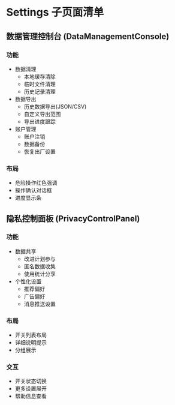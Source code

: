 # Settings 子页面清单

## 数据管理控制台 (DataManagementConsole)
### 功能
- 数据清理
  - 本地缓存清除
  - 临时文件清理
  - 历史记录清理
- 数据导出
  - 历史数据导出(JSON/CSV)
  - 自定义导出范围
  - 导出进度跟踪
- 账户管理
  - 账户注销
  - 数据备份
  - 恢复出厂设置
### 布局
- 危险操作红色强调
- 操作确认对话框
- 进度显示条

## 隐私控制面板 (PrivacyControlPanel)
### 功能
- 数据共享
  - 改进计划参与
  - 匿名数据收集
  - 使用统计分享
- 个性化设置
  - 推荐偏好
  - 广告偏好
  - 消息推送设置
### 布局
- 开关列表布局
- 详细说明提示
- 分组展示
### 交互
- 开关状态切换
- 更多设置展开
- 帮助信息查看 